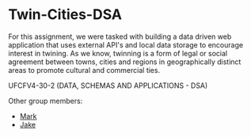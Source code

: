 # Twin-Cities-DSA

For this assignment, we were tasked with building a data driven web application that uses external
    API's and local data storage to encourage interest in twining. As we know, twinning is a form of legal
    or social agreement between towns, cities and regions in geographically distinct areas to
    promote cultural and commercial ties.

UFCFV4-30-2	(DATA, SCHEMAS AND APPLICATIONS - DSA)

Other group members:
- [Mark](https://github.com/MarkL7)
- [Jake](https://github.com/johnstonjacob4)
